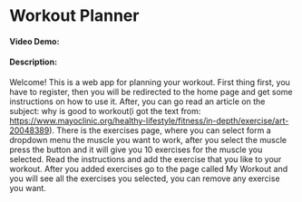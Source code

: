 # Workout Planner
#### Video Demo:  <URL HERE>
#### Description:
  Welcome! This is a web app for planning your workout. First thing first, you have to register, then you will be redirected to the home page and get some instructions on how to use it. After, you can go read an article on the subject: why is good to workout(i got the text from: https://www.mayoclinic.org/healthy-lifestyle/fitness/in-depth/exercise/art-20048389). There is the exercises page, where you can select form a dropdown menu the muscle you want to work, after you select the muscle press the button and it will give you 10 exercises for the muscle you selected. Read the instructions and add the exercise that you like to your workout. After you added exercises go to the page called My Workout and you will see all the exercises you selected, you can remove any exercise you want.
